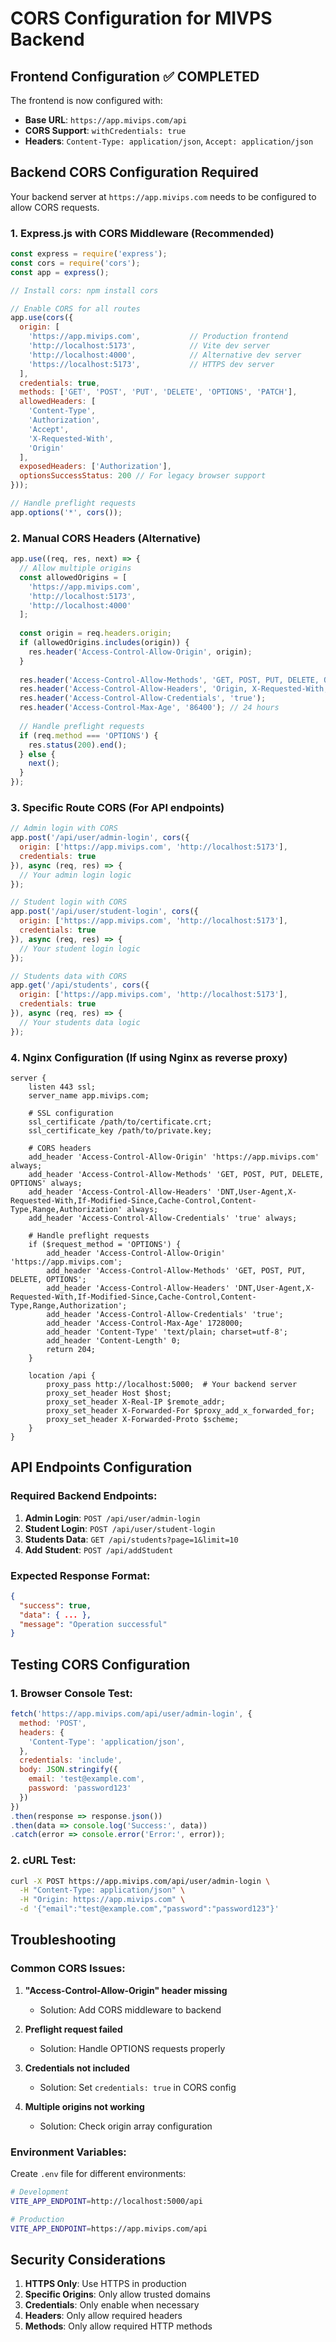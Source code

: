 # CORS Configuration for MIVPS Backend

## Frontend Configuration ✅ COMPLETED

The frontend is now configured with:
- **Base URL**: `https://app.mivips.com/api`
- **CORS Support**: `withCredentials: true`
- **Headers**: `Content-Type: application/json`, `Accept: application/json`

## Backend CORS Configuration Required

Your backend server at `https://app.mivips.com` needs to be configured to allow CORS requests.

### 1. Express.js with CORS Middleware (Recommended)

```javascript
const express = require('express');
const cors = require('cors');
const app = express();

// Install cors: npm install cors

// Enable CORS for all routes
app.use(cors({
  origin: [
    'https://app.mivips.com',           // Production frontend
    'http://localhost:5173',            // Vite dev server
    'http://localhost:4000',            // Alternative dev server
    'https://localhost:5173',           // HTTPS dev server
  ],
  credentials: true,
  methods: ['GET', 'POST', 'PUT', 'DELETE', 'OPTIONS', 'PATCH'],
  allowedHeaders: [
    'Content-Type',
    'Authorization',
    'Accept',
    'X-Requested-With',
    'Origin'
  ],
  exposedHeaders: ['Authorization'],
  optionsSuccessStatus: 200 // For legacy browser support
}));

// Handle preflight requests
app.options('*', cors());
```

### 2. Manual CORS Headers (Alternative)

```javascript
app.use((req, res, next) => {
  // Allow multiple origins
  const allowedOrigins = [
    'https://app.mivips.com',
    'http://localhost:5173',
    'http://localhost:4000'
  ];
  
  const origin = req.headers.origin;
  if (allowedOrigins.includes(origin)) {
    res.header('Access-Control-Allow-Origin', origin);
  }
  
  res.header('Access-Control-Allow-Methods', 'GET, POST, PUT, DELETE, OPTIONS, PATCH');
  res.header('Access-Control-Allow-Headers', 'Origin, X-Requested-With, Content-Type, Accept, Authorization');
  res.header('Access-Control-Allow-Credentials', 'true');
  res.header('Access-Control-Max-Age', '86400'); // 24 hours
  
  // Handle preflight requests
  if (req.method === 'OPTIONS') {
    res.status(200).end();
  } else {
    next();
  }
});
```

### 3. Specific Route CORS (For API endpoints)

```javascript
// Admin login with CORS
app.post('/api/user/admin-login', cors({
  origin: ['https://app.mivips.com', 'http://localhost:5173'],
  credentials: true
}), async (req, res) => {
  // Your admin login logic
});

// Student login with CORS
app.post('/api/user/student-login', cors({
  origin: ['https://app.mivips.com', 'http://localhost:5173'],
  credentials: true
}), async (req, res) => {
  // Your student login logic
});

// Students data with CORS
app.get('/api/students', cors({
  origin: ['https://app.mivips.com', 'http://localhost:5173'],
  credentials: true
}), async (req, res) => {
  // Your students data logic
});
```

### 4. Nginx Configuration (If using Nginx as reverse proxy)

```nginx
server {
    listen 443 ssl;
    server_name app.mivips.com;
    
    # SSL configuration
    ssl_certificate /path/to/certificate.crt;
    ssl_certificate_key /path/to/private.key;
    
    # CORS headers
    add_header 'Access-Control-Allow-Origin' 'https://app.mivips.com' always;
    add_header 'Access-Control-Allow-Methods' 'GET, POST, PUT, DELETE, OPTIONS' always;
    add_header 'Access-Control-Allow-Headers' 'DNT,User-Agent,X-Requested-With,If-Modified-Since,Cache-Control,Content-Type,Range,Authorization' always;
    add_header 'Access-Control-Allow-Credentials' 'true' always;
    
    # Handle preflight requests
    if ($request_method = 'OPTIONS') {
        add_header 'Access-Control-Allow-Origin' 'https://app.mivips.com';
        add_header 'Access-Control-Allow-Methods' 'GET, POST, PUT, DELETE, OPTIONS';
        add_header 'Access-Control-Allow-Headers' 'DNT,User-Agent,X-Requested-With,If-Modified-Since,Cache-Control,Content-Type,Range,Authorization';
        add_header 'Access-Control-Allow-Credentials' 'true';
        add_header 'Access-Control-Max-Age' 1728000;
        add_header 'Content-Type' 'text/plain; charset=utf-8';
        add_header 'Content-Length' 0;
        return 204;
    }
    
    location /api {
        proxy_pass http://localhost:5000;  # Your backend server
        proxy_set_header Host $host;
        proxy_set_header X-Real-IP $remote_addr;
        proxy_set_header X-Forwarded-For $proxy_add_x_forwarded_for;
        proxy_set_header X-Forwarded-Proto $scheme;
    }
}
```

## API Endpoints Configuration

### Required Backend Endpoints:

1. **Admin Login**: `POST /api/user/admin-login`
2. **Student Login**: `POST /api/user/student-login`
3. **Students Data**: `GET /api/students?page=1&limit=10`
4. **Add Student**: `POST /api/addStudent`

### Expected Response Format:

```json
{
  "success": true,
  "data": { ... },
  "message": "Operation successful"
}
```

## Testing CORS Configuration

### 1. Browser Console Test:
```javascript
fetch('https://app.mivips.com/api/user/admin-login', {
  method: 'POST',
  headers: {
    'Content-Type': 'application/json',
  },
  credentials: 'include',
  body: JSON.stringify({
    email: 'test@example.com',
    password: 'password123'
  })
})
.then(response => response.json())
.then(data => console.log('Success:', data))
.catch(error => console.error('Error:', error));
```

### 2. cURL Test:
```bash
curl -X POST https://app.mivips.com/api/user/admin-login \
  -H "Content-Type: application/json" \
  -H "Origin: https://app.mivips.com" \
  -d '{"email":"test@example.com","password":"password123"}'
```

## Troubleshooting

### Common CORS Issues:

1. **"Access-Control-Allow-Origin" header missing**
   - Solution: Add CORS middleware to backend

2. **Preflight request failed**
   - Solution: Handle OPTIONS requests properly

3. **Credentials not included**
   - Solution: Set `credentials: true` in CORS config

4. **Multiple origins not working**
   - Solution: Check origin array configuration

### Environment Variables:

Create `.env` file for different environments:

```bash
# Development
VITE_APP_ENDPOINT=http://localhost:5000/api

# Production
VITE_APP_ENDPOINT=https://app.mivips.com/api
```

## Security Considerations

1. **HTTPS Only**: Use HTTPS in production
2. **Specific Origins**: Only allow trusted domains
3. **Credentials**: Only enable when necessary
4. **Headers**: Only allow required headers
5. **Methods**: Only allow required HTTP methods
